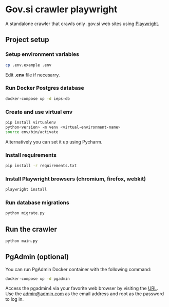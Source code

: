 # Gov.si crawler playwright
A standalone crawler that crawls only .gov.si web sites using [Playwright](https://playwright.dev/python/). 

## Project setup

### Setup environment variables
```bash
cp .env.example .env
```
Edit **.env** file if necesarry.

### Run Docker Postgres database

```bash
docker-compose up -d ieps-db
```

### Create and use virtual env
```bash
pip install virtualenv
python<version> -m venv <virtual-environment-name>
source env/bin/activate
```

Alternatively you can set it up using Pycharm.
### Install requirements

```bash
pip install -r requirements.txt
```

### Install Playwright browsers (chromium, firefox, webkit)
```bash
playwright install
```

### Run database migrations
```bash
python migrate.py
```

## Run the crawler
```bash
python main.py
```

## PgAdmin (optional)
You can run PgAdmin Docker container with the following command:
```bash
docker-compose up -d pgadmin
```

Access the pgadmin4 via your favorite web browser by visiting the [URL](http://localhost:5050/). 
Use the admin@admin.com as the email address and root as the password to log in.
